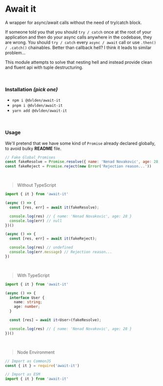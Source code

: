 # Await it
A wrapper for async/await calls without the need of try/catch block.

If someone told you that you should `try / catch` once at the root of your application and then do your async calls anywhere in the codebase, they are wrong. You should `try / catch` every `async / await` call or use `.then() / .catch()` chainables. Better than callback hell? I think it leads to similar problem...

This module attempts to solve that nesting hell and instead provide clean and fluent api with tuple destructuring.

<br>

### Installation _(pick one)_
- `npm i @dvlden/await-it`
- `pnpm i @dvlden/await-it`
- `yarn add @dvlden/await-it`

<br>

### Usage

We'll pretend that we have some kind of `Promise` already declared globally, to avoid bulky **README** file.

```js
// Fake Global Promises
const fakeResolve = Promise.resolve({ name: 'Nenad Novakovic', age: 28 })
const fakeReject = Promise.reject(new Error('Rejection reason...'))
```

<br>

> Without TypeScript
```js
import { it } from 'await-it'

(async () => {
  const [res, err] = await it(fakeResolve);

  console.log(res) // { name: 'Nenad Novakovic', age: 28 }
  console.log(err) // null
})()

(async () => {
  const [res, err] = await it(fakeReject);

  console.log(res) // undefined
  console.log(err.message) // Rejection reason...
})
```

<br>

> With TypeScript
```ts
import { it } from 'await-it'

(async () => {
  interface User {
    name: string;
    age: number;
  }

  const [res] = await it<User>(fakeResolve);

  console.log(res) // { name: 'Nenad Novakovic', age: 28 }
})()
```

<br>

> Node Environment

```js
// Import as CommonJS
const { it } = require('await-it')

// Import as ESM 
import { it } from 'await-it'
```
